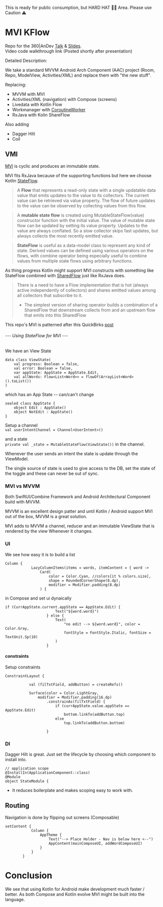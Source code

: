 This is ready for public consumption, but HARD HAT 👷‍♀️ Area. Please use Caution ⚠️  
# MVI KFlow
Repo for the 360|AnDev [Talk](https://360andev.com/sessions/composing-magic-with-jetpack-compose/) &
[Slides](https://docs.google.com/presentation/d/105QxLVF57nKV5Q1Yaw5Zyk7on5E-Q3Ewid6U-5M8I00/edit?usp=sharing).     
Video code walkthrough link (Posted shortly after presentation)   

Detailed Description:

We take a standard MVVM Android Arch Component (AAC) project (Room, Repo, ModelView, Activities/XML) and replace them with "the new stuff".

Replacing:
* MVVM with MVI
* Activities/XML (navigation) with Compose (screens)
* Livedata with Kotlin Flow
* Workmanager with [CoroutineWorker](https://developer.android.com/topic/libraries/architecture/workmanager/advanced/coroutineworker)
* RxJava with Kolin ShareFlow

Also adding
* Dagger Hilt
* Coil

## VMI

[MVI](http://hannesdorfmann.com/android/model-view-intent) is cyclic and produces an immutable state.

MVI fits RxJava because of the supporting functions but here we choose Kotlin [StateFlow](https://kotlin.github.io/kotlinx.coroutines/kotlinx-coroutines-core/kotlinx.coroutines.flow/-state-flow/).

> A <B>Flow</B> that represents a read-only state with a single updatable data value that emits updates to the value to its collectors.
> The current value can be retrieved via value property. The flow of future updates to the value can be observed by collecting values from this flow.

> A <B>mutable state flow</B> is created using MutableStateFlow(value) constructor function with the initial value. The value of mutable state flow can be updated by setting its value property. Updates to the value are always conflated. So a slow collector skips fast updates, but always collects the most recently emitted value.

> <B>StateFlow</B> is useful as a data-model class to represent any kind of state. Derived values can be defined using various operators on the flows, with combine operator being especially useful to combine values from multiple state flows using arbitrary functions.

As thing progress Kotlin might support MVI constructs with something like StateFlow combined with [SharedFlow](https://github.com/Kotlin/kotlinx.coroutines/issues/2034) just like RxJava does.

> There is a need to have a Flow implementation that is hot (always active independently of collectors) and shares emitted values among all collectors that subscribe to it.
> * The simplest version of sharing operator builds a combination of a SharedFlow that downstream collects from and an upstream flow that emits into this SharedFlow   

This repo's MVI is patterned after this QuickBirks [post](https://quickbirdstudios.com/blog/android-mvi-kotlin-coroutines-flow/)

###### --- Using StateFlow for MVI ---
We have an View State

```
data class ViewState(
    val progress: Boolean = false,
    val error: Boolean = false,
    var appState: AppState = AppState.Edit,
    val allWords: Flow<List<Word>> = flowOf(ArrayList<Word>().toList())
)
```

which has an App State  -- can/can't change
```
sealed class AppState {
    object Edit : AppState()
    object NotEdit : AppState()
}
```
Setup a channel  
`val userIntentChannel = Channel<UserIntent>()`

and a state  
`private val _state = MutableStateFlow(ViewState())`
in the channel.  

Whenever the user sends an intent the state is update through the ViewModel.

The single source of state is used to give access to the DB, set the state of the toggle and these can never be out of sync.

### MVI vs MVVM
Both SwiftUI/Combine Framework and Android Architectural Component build with MVVM.

MVVM is an excellent design patter and until Kotlin / Android support MVI out of the box, MVVM is a great solution.

MVI adds to MVVM a channel, reducer and an immutable ViewState that is rendered by the view Whenever it changes.

### UI
We see how easy it is to build a list
```
Column {
            LazyColumnItems(items = words, itemContent = { word ->
                Card(
                    color = Color.Cyan, //colors[it % colors.size],
                    shape = RoundedCornerShape(8.dp),
                    modifier = Modifier.padding(8.dp)
                ) {
```

in Compose and set ui dynaically
```
if (CurrAppState.current.appState == AppState.Edit) {
                       Text("${word.word}")
                   } else {
                       Text(
                           "no edit --> ${word.word}", color = Color.Gray,
                           fontStyle = FontStyle.Italic, fontSize = TextUnit.Sp(10)
                       )
                   }
```                   
#### constraints
Setup constraints
```
ConstraintLayout {

           val (filTxtField, addButton) = createRefs()

           Surface(color = Color.LightGray,
               modifier = Modifier.padding(16.dp)
                   .constrainAs(filTxtField) {
                       if (currAppState.value.appState == AppState.Edit)
                           bottom.linkTo(addButton.top)
                       else
                           top.linkTo(addButton.bottom)

                   }
```


### DI
Dagger Hilt is great.
Just set the lifecycle by choosing which component to install into.
```
// application scope
@InstallIn(ApplicationComponent::class)
@Module
object StateModule {
```  
* It reduces boilerplate and makes scoping easy to work with.  

## Routing
Navigation is done by flipping out screens (Composable)
```
setContent {
            Column {
                AppTheme {
                    Text("--> Place Holder - Nav is below here <--")
                    AppContent(mainComposeUI, addWordComposeUI)
                }
            }
        }
```        


# Conclusion

We see that using Kotlin for Android make development much faster / better. As both Compose and Kotlin evolve MVI might be built into the language.
